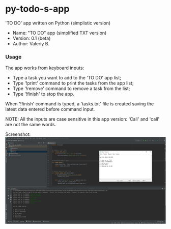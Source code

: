 # py-todo-s-app
'TO DO' app written on Python (simplistic version)

- Name: "TO DO" app (simplified TXT version)
- Version: 0.1 (beta)
- Author: Valeriy B.

### Usage
The app works from keyboard inputs:
- Type a task you want to add to the 'TO DO' app list;
- Type '!print' command to print the tasks from the app list;
- Type '!remove' command to remove a task from the list;
- Type '!finish' to stop the app.

When '!finish' command is typed, a 'tasks.txt' file is created saving the latest data entered before command input.

NOTE: All the inputs are case sensitive in this app version: 'Call' and 'call' are not the same words.

Screenshot:
![TODO app s screenshot](https://github.com/valeriybercha/py-todo-s-app/blob/master/todo-s-screen.jpg)